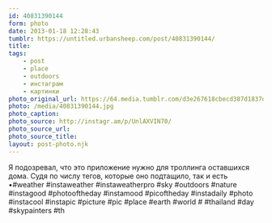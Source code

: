 ```yaml
---
id: 40831390144
form: photo
date: 2013-01-18 12:28:43
tumblr: https://untitled.urbansheep.com/post/40831390144/
title:
tags:
    - post
    - place
    - outdoors
    - инстаграм
    - картинки
photo_original_url: https://64.media.tumblr.com/d3e267618cbecd387d1837d3ec91e8ce/tumblr_mgtbjwUDKK1qz4wzio1_640.jpg
photo: /media/40831390144.jpg
photo_caption: 
photo_source: http://instagr.am/p/UnlAXVIN70/
photo_source_url:
photo_source_title:
layout: post-photo.njk
---
```


<p>Я подозревал, что это приложение нужно для троллинга оставшихся дома. Судя по числу тегов, которые оно подтащило, так и есть •#weather #instaweather #instaweatherpro  #sky #outdoors #nature  #instagood #photooftheday #instamood #picoftheday #instadaily #photo #instacool #instapic #picture #pic #place #earth #world # #thailand #day #skypainters #th</p>
